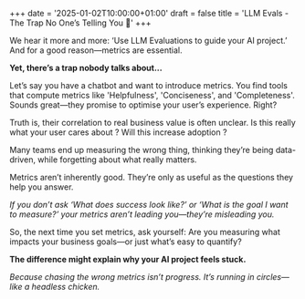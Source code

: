 +++
date = '2025-01-02T10:00:00+01:00'
draft = false
title = 'LLM Evals - The Trap No One’s Telling You 🐔'
+++

We hear it more and more: ‘Use LLM Evaluations to guide your AI project.’ And for a good reason—metrics are essential.

**Yet, there’s a trap nobody talks about...**

Let’s say you have a chatbot and want to introduce metrics. You find tools that compute metrics like 'Helpfulness', 'Conciseness', and 'Completeness'.
Sounds great—they promise to optimise your user’s experience. Right?

Truth is, their correlation to real business value is often unclear. Is this really what your user cares about ? Will this increase adoption ?

Many teams end up measuring the wrong thing, thinking they’re being data-driven, while forgetting about what really matters.

Metrics aren’t inherently good. They’re only as useful as the questions they help you answer.

_If you don’t ask ‘What does success look like?’ or ‘What is the goal I want to measure?’ your metrics aren’t leading you—they’re misleading you._

So, the next time you set metrics, ask yourself: Are you measuring what impacts your business goals—or just what’s easy to quantify?

**The difference might explain why your AI project feels stuck.**

_Because chasing the wrong metrics isn’t progress. It’s running in circles—like a headless chicken._

<!-- ![Evaluation Trap](https://dev-to-uploads.s3.amazonaws.com/uploads/articles/nu3m9w2k4jie443v2085.jpg) -->
